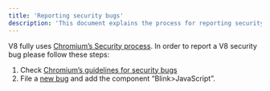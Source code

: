 ```yaml
---
title: 'Reporting security bugs'
description: 'This document explains the process for reporting security issues in V8.'
---
```

V8 fully uses [Chromium’s Security process](https://www.chromium.org/Home/chromium-security). In order to report a V8 security bug please follow these steps:

1. Check [Chromium’s guidelines for security bugs](https://www.chromium.org/Home/chromium-security/reporting-security-bugs)
1. File a [new bug](https://bugs.chromium.org/p/chromium/issues/entry?template=Security%20Bug) and add the component “Blink>JavaScript”.
